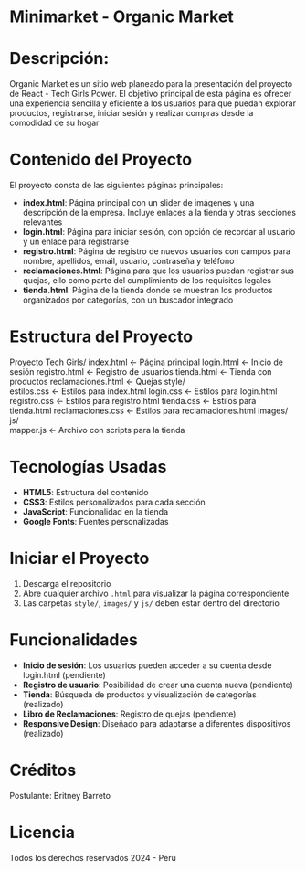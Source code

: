 # Minimarket - Organic Market

# Descripción:
Organic Market es un sitio web planeado para la presentación del proyecto de React - Tech Girls Power. El objetivo principal de esta página es ofrecer una experiencia sencilla y eficiente a los usuarios para que puedan explorar productos, registrarse, iniciar sesión y realizar compras desde la comodidad de su hogar

# Contenido del Proyecto
El proyecto consta de las siguientes páginas principales:

- **index.html**: Página principal con un slider de imágenes y una descripción de la empresa. Incluye enlaces a la tienda y otras secciones relevantes
- **login.html**: Página para iniciar sesión, con opción de recordar al usuario y un enlace para registrarse
- **registro.html**: Página de registro de nuevos usuarios con campos para nombre, apellidos, email, usuario, contraseña y teléfono
- **reclamaciones.html**: Página para que los usuarios puedan registrar sus quejas, ello como parte del cumplimiento de los requisitos legales
- **tienda.html**: Página de la tienda donde se muestran los productos organizados por categorías, con un buscador integrado

# Estructura del Proyecto
Proyecto Tech Girls/
    index.html              <- Página principal
    login.html              <- Inicio de sesión
    registro.html           <- Registro de usuarios
    tienda.html             <- Tienda con productos
    reclamaciones.html      <- Quejas
    style/                  
        estilos.css         <- Estilos para index.html
        login.css           <- Estilos para login.html
        registro.css        <- Estilos para registro.html
        tienda.css          <- Estilos para tienda.html
        reclamaciones.css   <- Estilos para reclamaciones.html
    images/                 
    js/                     
        mapper.js           <- Archivo con scripts para la tienda

# Tecnologías Usadas
- **HTML5**: Estructura del contenido
- **CSS3**: Estilos personalizados para cada sección
- **JavaScript**: Funcionalidad en la tienda
- **Google Fonts**: Fuentes personalizadas

# Iniciar el Proyecto
1. Descarga el repositorio
2. Abre cualquier archivo `.html` para visualizar la página correspondiente
3. Las carpetas `style/`, `images/` y `js/` deben estar dentro del directorio

# Funcionalidades
- **Inicio de sesión**: Los usuarios pueden acceder a su cuenta desde login.html (pendiente)
- **Registro de usuario**: Posibilidad de crear una cuenta nueva (pendiente)
- **Tienda**: Búsqueda de productos y visualización de categorías (realizado)
- **Libro de Reclamaciones**: Registro de quejas (pendiente)
- **Responsive Design**: Diseñado para adaptarse a diferentes dispositivos (realizado)

# Créditos
Postulante: Britney Barreto

# Licencia
Todos los derechos reservados 2024 - Peru